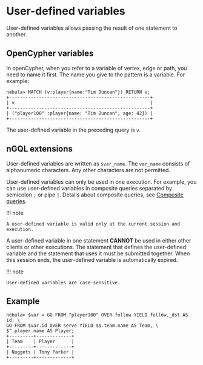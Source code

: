 # User-defined variables

User-defined variables allows passing the result of one statement to another. 

## OpenCypher variables

In openCypher, when you refer to a variable of vertex, edge or path, you need to name it first. The name you give to the pattern is a variable. For example:

```ngql
nebula> MATCH (v:player{name:"Tim Duncan"}) RETURN v;
+----------------------------------------------------+
| v                                                  |
+----------------------------------------------------+
| ("player100" :player{name: "Tim Duncan", age: 42}) |
+----------------------------------------------------+
```

The user-defined variable in the preceding query is `v`.

## nGQL extensions

User-defined variables are written as `$var_name`. The `var_name` consists of alphanumeric characters. Any other characters are not permitted.

User-defined variables can only be used in one execution. For example, you can use user-defined variables in composite queries separated by semicolon `;` or pipe `|`. Details about composite queries, see [Composite queries](1.composite-queries.md).

!!! note

    A user-defined variable is valid only at the current session and execution.

A user-defined variable in one statement **CANNOT** be used in either other clients or other executions. The statement that defines the user-defined variable and the statement that uses it must be submitted together. When this session ends, the user-defined variable is automatically expired.

!!! note

    User-defined variables are case-sensitive.

## Example

```ngql
nebula> $var = GO FROM "player100" OVER follow YIELD follow._dst AS id; \
GO FROM $var.id OVER serve YIELD $$.team.name AS Team, \
$^.player.name AS Player;
+---------+-------------+
| Team    | Player      |
+---------+-------------+
| Nuggets | Tony Parker |
+---------+-------------+
```
